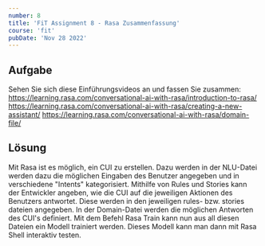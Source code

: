 ```yaml
---
number: 8
title: 'FiT Assignment 8 - Rasa Zusammenfassung'
course: 'fit'
pubDate: 'Nov 28 2022'
---
```

## Aufgabe
Sehen Sie sich diese Einführungsvideos an und fassen Sie zusammen:
https://learning.rasa.com/conversational-ai-with-rasa/introduction-to-rasa/
https://learning.rasa.com/conversational-ai-with-rasa/creating-a-new-assistant/
https://learning.rasa.com/conversational-ai-with-rasa/domain-file/

## Lösung
Mit Rasa ist es möglich, ein CUI zu erstellen. Dazu werden in der NLU-Datei werden dazu die möglichen Eingaben des Benutzer angegeben und in verschiedene "Intents" kategorisiert. Mithilfe von Rules und Stories kann der Entwickler angeben, wie die CUI auf die jeweiligen Aktionen des Benutzers antwortet. Diese werden in den jeweiligen rules- bzw. stories dateien angegeben. In der Domain-Datei werden die möglichen Antworten des CUI's definiert. Mit dem Befehl Rasa Train kann nun aus all diesen Dateien ein Modell trainiert werden. Dieses Modell kann man dann mit Rasa Shell interaktiv testen.